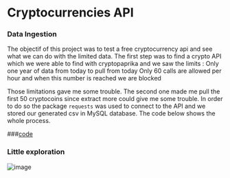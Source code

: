 # Cryptocurrencies API

### Data Ingestion

The objectif of this project was to test a free cryptocurrency api and see what we can do with the limited data.
The first step was to find a crypto API which we were able to find with cryptopaprika and we saw the limits :
    Only one year of data from today to pull from today
    Only 60 calls are allowed per hour and when this number is reached we are blocked

Those limitations gave me some trouble. The second one made me pull the first 50 cryptocoins since extract more could give me some trouble. In order to do so the package `requests` was used to connect to the API and we stored our generated csv in MySQL database. The code below shows the whole process.

###[code](https://github.com/WilliamBak6/WilliamBak6.github.io/blob/first_branch/biwillads/data-ingestion/cryptodata/crytocurrency.py)


### Little exploration

![image](https://github.com/WilliamBak6/WilliamBak6.github.io/tree/first_branch/biwillads/bitcoin.png)
